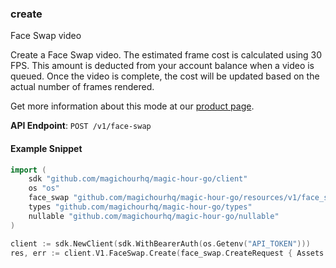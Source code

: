 
### create <a name="create"></a>
Face Swap video

Create a Face Swap video. The estimated frame cost is calculated using 30 FPS. This amount is deducted from your account balance when a video is queued. Once the video is complete, the cost will be updated based on the actual number of frames rendered.
  
Get more information about this mode at our [product page](/products/face-swap).
  

**API Endpoint**: `POST /v1/face-swap`

#### Example Snippet

```go
import (
	sdk "github.com/magichourhq/magic-hour-go/client"
	os "os"
	face_swap "github.com/magichourhq/magic-hour-go/resources/v1/face_swap"
	types "github.com/magichourhq/magic-hour-go/types"
	nullable "github.com/magichourhq/magic-hour-go/nullable"
)

client := sdk.NewClient(sdk.WithBearerAuth(os.Getenv("API_TOKEN")))
res, err := client.V1.FaceSwap.Create(face_swap.CreateRequest { Assets: types.PostV1FaceSwapBodyAssets { ImageFilePath: "image/id/1234.png", VideoFilePath: nullable.NewValue("api-assets/id/1234.mp4"), VideoSource: types.PostV1FaceSwapBodyAssetsVideoSourceEnumFile }, EndSeconds: 15.0, Height: 960, StartSeconds: 0.0, Width: 512 })
```
